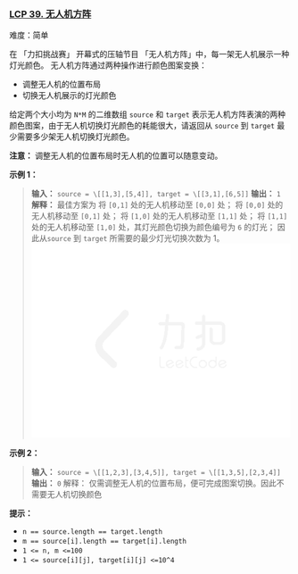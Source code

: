 ### [LCP 39. 无人机方阵](https://leetcode.cn/problems/0jQkd0/)

难度：简单

在 「力扣挑战赛」 开幕式的压轴节目 「无人机方阵」中，每一架无人机展示一种灯光颜色。 无人机方阵通过两种操作进行颜色图案变换：

- 调整无人机的位置布局
- 切换无人机展示的灯光颜色

给定两个大小均为 `N*M` 的二维数组 `source` 和 `target` 表示无人机方阵表演的两种颜色图案，由于无人机切换灯光颜色的耗能很大，请返回从 `source` 到 `target` 最少需要多少架无人机切换灯光颜色。

**注意：** 调整无人机的位置布局时无人机的位置可以随意变动。

**示例 1：**

> **输入：** `source = \[[1,3],[5,4]], target = \[[3,1],[6,5]]`
> **输出：** `1`
> **解释：** 最佳方案为 将 `[0,1]` 处的无人机移动至 `[0,0]` 处； 将 `[0,0]` 处的无人机移动至 `[0,1]` 处； 将 `[1,0]` 处的无人机移动至 `[1,1]` 处； 将 `[1,1]` 处的无人机移动至 `[1,0]` 处，其灯光颜色切换为颜色编号为 `6` 的灯光； 因此从`source` 到 `target` 所需要的最少灯光切换次数为 1。 ![](./assets/img/Question0039.gif)

**示例 2：**

> **输入：** `source = \[[1,2,3],[3,4,5]], target = \[[1,3,5],[2,3,4]]`
> **输出：** `0` 解释： 仅需调整无人机的位置布局，便可完成图案切换。因此不需要无人机切换颜色

**提示：**

- `n == source.length == target.length`
- `m == source[i].length == target[i].length`
- `1 <= n, m <=100`
- `1 <= source[i][j], target[i][j] <=10^4`
